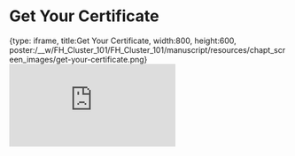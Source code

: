 # Get Your Certificate
 
{type: iframe, title:Get Your Certificate, width:800, height:600, poster:/__w/FH_Cluster_101/FH_Cluster_101/manuscript/resources/chapt_screen_images/get-your-certificate.png}
![](https://hutchdatascience.org/FH_Cluster_101/get-your-certificate.html)
 

 
